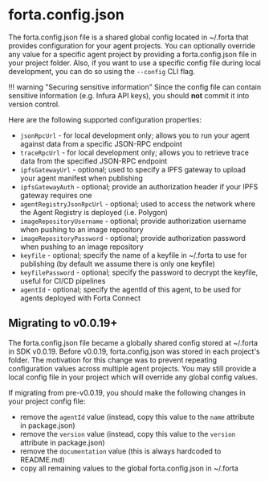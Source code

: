 # forta.config.json

The forta.config.json file is a shared global config located in ~/.forta that provides configuration for your agent projects. You can optionally override any value for a specific agent project by providing a forta.config.json file in your project folder. Also, if you want to use a specific config file during local development, you can do so using the `--config` CLI flag. 

!!! warning "Securing sensitive information"
    Since the config file can contain sensitive information (e.g. Infura API keys), you should **not** commit it into version control. 

Here are the following supported configuration properties:

- `jsonRpcUrl` - for local development only; allows you to run your agent against data from a specific JSON-RPC endpoint
- `traceRpcUrl` - for local development only; allows you to retrieve trace data from the specified JSON-RPC endpoint
- `ipfsGatewayUrl` - optional; used to specify a IPFS gateway to upload your agent manifest when publishing
- `ipfsGatewayAuth` - optional; provide an authorization header if your IPFS gateway requires one
- `agentRegistryJsonRpcUrl` - optional; used to access the network where the Agent Registry is deployed (i.e. Polygon)
- `imageRepositoryUsername` - optional; provide authorization username when pushing to an image repository
- `imageRepositoryPassword` - optional; provide authorization password when pushing to an image repository
- `keyfile` - optional; specify the name of a keyfile in ~/.forta to use for publishing (by default we assume there is only one keyfile)
- `keyfilePassword` - optional; specify the password to decrypt the keyfile, useful for CI/CD pipelines
- `agentId` - optional; specify the agentId of this agent, to be used for agents deployed with Forta Connect

## Migrating to v0.0.19+

The forta.config.json file became a globally shared config stored at ~/.forta in SDK v0.0.19. Before v0.0.19, forta.config.json was stored in each project's folder. The motivation for this change was to prevent repeating configuration values across multiple agent projects. You may still provide a local config file in your project which will override any global config values.

If migrating from pre-v0.0.19, you should make the following changes in your project config file:

- remove the `agentId` value (instead, copy this value to the `name` attribute in package.json)
- remove the `version` value (instead, copy this value to the `version` attribute in package.json)
- remove the `documentation` value (this is always hardcoded to README.md)
- copy all remaining values to the global forta.config.json in ~/.forta